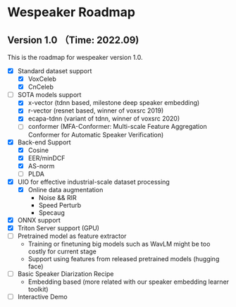 # Wespeaker Roadmap
## Version 1.0 （Time: 2022.09)

This is the roadmap for wespeaker version 1.0.


- [x] Standard dataset support
    - [x] VoxCeleb
    - [x] CnCeleb
- [ ] SOTA models support
    - [x] x-vector (tdnn based, milestone deep speaker embedding)
    - [x] r-vector (resnet based, winner of voxsrc 2019)
    - [x] ecapa-tdnn (variant of tdnn, winner of voxsrc 2020)
    - [ ] conformer (MFA-Conformer: Multi-scale Feature Aggregation Conformer for Automatic Speaker Verification)
- [x] Back-end Support
    - [x] Cosine
    - [x] EER/minDCF
    - [x] AS-norm
    - [ ] PLDA
- [x] UIO for effective industrial-scale dataset processing
    - [x] Online data augmentation
        -  Noise && RIR
        -  Speed Perturb
        -  Specaug
- [x] ONNX support
- [x] Triton Server support (GPU)
- [ ] Pretrained model as feature extractor
    - Training or finetuning big models such as WavLM might be too costly for current stage
    - Support using features from released pretrained models (hugging face)
- [ ] Basic Speaker Diarization Recipe
    - Embedding based (more related with our speaker embedding learner toolkit)
- [ ] Interactive Demo